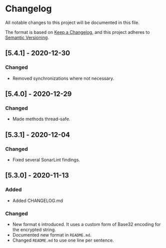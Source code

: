 # Changelog
All notable changes to this project will be documented in this file.

The format is based on [Keep a Changelog](https://keepachangelog.com/en/1.0.0/),
and this project adheres to [Semantic Versioning](https://semver.org/spec/v2.0.0.html).

## [5.4.1] - 2020-12-30

### Changed
- Removed synchronizations where not necessary.

## [5.4.0] - 2020-12-29

### Changed
- Made methods thread-safe.

## [5.3.1] - 2020-12-04

### Changed
- Fixed several SonarLint findings.

## [5.3.0] - 2020-11-13

### Added
- Added CHANGELOG.md

### Changed
- New format `6` introduced. It uses a custom form of Base32 encoding for the encrypted string.
- Documented new format in `README.md`.
- Changed `README.md` to use one line per sentence.

